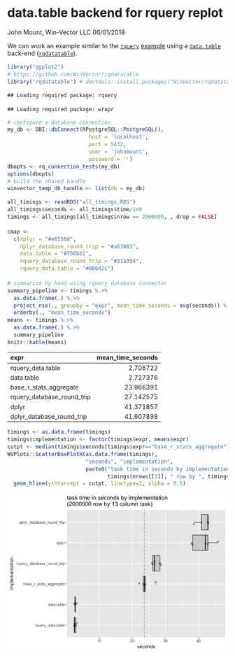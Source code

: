data.table backend for rquery replot
================
John Mount, Win-Vector LLC
06/01/2018

We can work an example similar to the [`rquery`](https://winvector.github.io/rquery/) [example](https://winvector.github.io/rquery/index.html) using a [`data.table`](http://r-datatable.com/) back-end ([`rqdatatable`](https://github.com/WinVector/rqdatatable)).

``` r
library("ggplot2")
# https://github.com/WinVector/rqdatatable
library("rqdatatable") # devtools::install.packages("WinVector/rqdatatable")
```

    ## Loading required package: rquery

    ## Loading required package: wrapr

``` r
# configure a database connection
my_db <- DBI::dbConnect(RPostgreSQL::PostgreSQL(),
                          host = 'localhost',
                          port = 5432,
                          user = 'johnmount',
                          password = '')
dbopts <- rq_connection_tests(my_db)
options(dbopts)
# build the shared handle
winvector_temp_db_handle <- list(db = my_db)
```

``` r
all_timings <- readRDS("all_timings.RDS")
all_timings$seconds <- all_timings$time/1e9
timings <- all_timings[all_timings$nrow == 2000000, , drop = FALSE]

cmap <- 
  c(dplyr = "#e6550d",
    dplyr_database_round_trip = "#a63603",
    data.table = "#756bb1",
    rquery_database_round_trip = "#31a354",
    rquery_data.table = "#006d2c")

# summarize by hand using rquery database connector
summary_pipeline <- timings %.>%
  as.data.frame(.) %.>%
  project_nse(., groupby = "expr", mean_time_seconds = avg(seconds)) %.>%
  orderby(., "mean_time_seconds")
means <- timings %.>% 
  as.data.frame(.) %.>%
  summary_pipeline 
knitr::kable(means)
```

| expr                          |  mean\_time\_seconds|
|:------------------------------|--------------------:|
| rquery\_data.table            |             2.706722|
| data.table                    |             2.727376|
| base\_r\_stats\_aggregate     |            23.966391|
| rquery\_database\_round\_trip |            27.142575|
| dplyr                         |            41.371857|
| dplyr\_database\_round\_trip  |            41.607898|

``` r
timings <- as.data.frame(timings)
timings$implementation <- factor(timings$expr, means$expr)
cutpt <- median(timings$seconds[timings$expr=="base_r_stats_aggregate"])
WVPlots::ScatterBoxPlotH(as.data.frame(timings), 
                         "seconds", "implementation", 
                         paste0("task time in seconds by implementation\n(",
                                timings$nrows[[1]], " row by ", timings$ncols[[1]], " column task)")) +
  geom_hline(yintercept = cutpt, linetype=2, alpha = 0.5) 
```

![](data_table_replot_files/figure-markdown_github/presenttimings-1.png)
